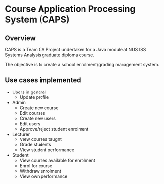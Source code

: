 # Course Application Processing System (CAPS)

## Overview

CAPS is a Team CA Project undertaken for a Java module at NUS ISS Systems Analysis graduate diploma course. 

The objective is to create a school enrolment/grading management system.


## Use cases implemented
- Users in general
  - Update profile
- Admin
  - Create new course
  - Edit courses
  - Create new users
  - Edit users
  - Approve/reject student enrolment
- Lecturer
  - View courses taught
  - Grade students
  - View student performance
- Student
  - View courses available for enrolment
  - Enrol for course
  - Withdraw enrolment
  - View own performance
